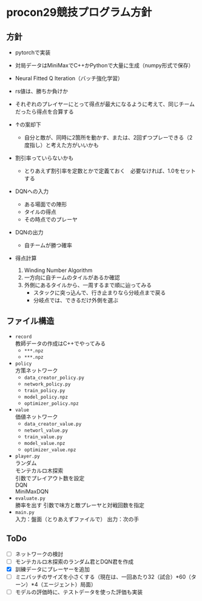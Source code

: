 # procon29競技プログラム方針

## 方針
- pytorchで実装
- 対局データはMiniMaxでC++かPythonで大量に生成（numpy形式で保存）
- Neural Fitted Q Iteration（バッチ強化学習）

- rs値は、勝ちか負けか
- それぞれのプレイヤーにとって得点が最大になるように考えて、同じチームだったら得点を合算する
- ↑の案却下
	- 自分と敵が、同時に2箇所を動かす、または、2回ずつプレーできる（2度指し）と考えた方がいいかも
- 割引率っていらないかも
	- とりあえず割引率を定数とかで定義ておく　必要なければ、1.0をセットする

- DQNへの入力
	- ある場面での陣形
	- タイルの得点
	- その時点でのプレーヤ
- DQNの出力
	- 自チームが勝つ確率

- 得点計算
	1. Winding Number Algorithm
	1. 一方向に自チームのタイルがあるか確認
	1. 外側にあるタイルから、一周するまで順に辿ってみる
		* スタックに突っ込んで、行き止まりなら分岐点まで戻る
		* 分岐点では、できるだけ外側を選ぶ

## ファイル構造
* `record`  
	教師データの作成はC++でやってみる
	- `***.npz`
	- `***.npz`
* `policy`  
	方策ネットワーク
	- `data_creator_policy.py`
	- `network_policy.py`
	- `train_policy.py`
	- `model_policy.npz`
	- `optimizer_policy.npz`
* `value`  
	価値ネットワーク
	- `data_creator_value.py`
	- `networl_value.py`
	- `train_value.py`
	- `model_value.npz`
	- `optimizer_value.npz`
* `player.py`  
	ランダム  
	モンテカルロ木探索  
		引数でプレイアウト数を設定  
	DQN  
	MiniMaxDQN  
* `evaluate.py`  
	勝率を出す
	引数で味方と敵プレーヤと対戦回数を指定
* `main.py`  
	入力：盤面（とりあえずファイルで）
	出力：次の手

## ToDo
- [ ] ネットワークの検討
- [ ] モンテカルロ木探索のランダム君とDQN君を作成
- [x] 訓練データにプレーヤーを追加
- [ ] ミニバッチのサイズを小さくする（現在は、一回あたり32（試合）*60（ターン）*4（エージェント）局面）
- [ ] モデルの評価時に、テストデータを使った評価も実装